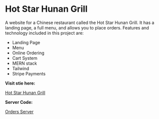 # Hot Star Hunan Grill

A website for a Chinese restaurant called the Hot Star Hunan Grill. It has a landing page, a full menu, and allows you to place orders.
Features and technology included in this project are:

- Landing Page
- Menu
- Online Ordering
- Cart System
- MERN stack
- Tailwind
- Stripe Payments

**Visit stie here:** 

[Hot Star Hunan Grill](https://hot-star-hunan-grill.netlify.app)


**Server Code:**

[Orders Server](https://github.com/jonespinoza111/orders-server)
